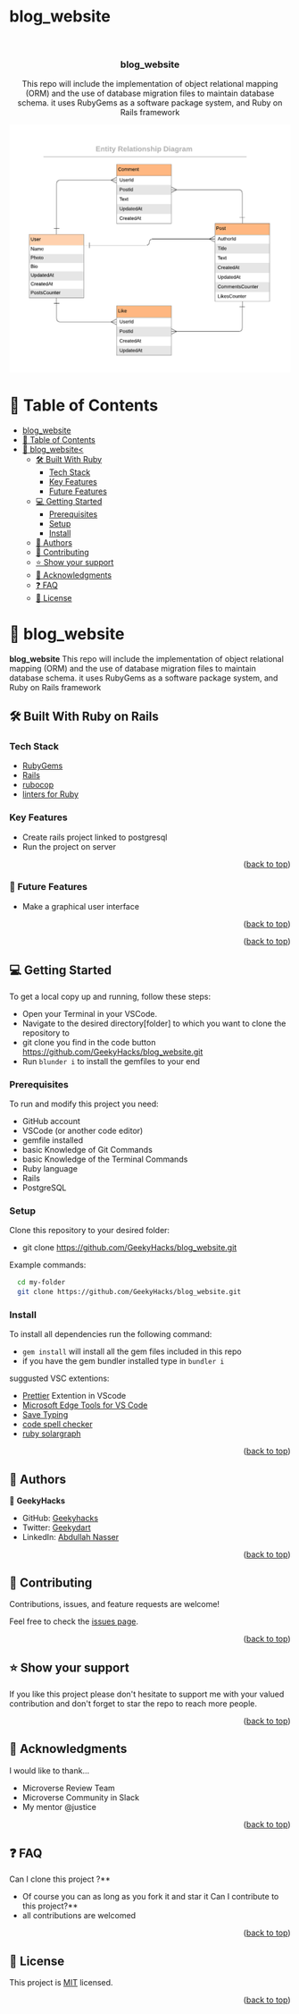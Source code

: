 # blog_website

<a name="readme-top"></a>

<div align="center">
  <br/>

  <h3><b>blog_website</b></h3>
  <p>This repo will include the implementation of object relational mapping (ORM) and the use of database migration files to maintain database schema. it uses RubyGems as a software package system, and Ruby on Rails framework
</p>

<img src='./blog_app_erd_v1_1.png'/>

</div>

# 📗 Table of Contents

- [blog_website](#blog_website)
- [📗 Table of Contents](#-table-of-contents)
- [📖 blog_website< ](#blog_website)
  - [🛠 Built With Ruby](#-built-with-ruby)
    - [Tech Stack ](#tech-stack-)
    - [Key Features ](#key-features-)
    - [Future Features ](#Future-features-)
  - [💻 Getting Started ](#-getting-started-)
    - [Prerequisites](#prerequisites)
    - [Setup](#setup)
    - [Install](#install)
  - [👥 Authors ](#-authors-)
  - [🤝 Contributing ](#-contributing-)
  - [⭐️ Show your support ](#️-show-your-support-)
  - [🙏 Acknowledgments ](#-acknowledgments-)
  - [❓ FAQ ](#-faq-)
  - [📝 License ](#-license-)

# 📖 blog_website <a name="about-project"></a>

**blog_website**
This repo will include the implementation of object relational mapping (ORM) and the use of database migration files to maintain database schema. it uses RubyGems as a software package system, and Ruby on Rails framework

## 🛠 Built With <a name="built-with-ruby">Ruby on Rails</a>

### Tech Stack <a name="tech-stack"></a>

  <ul>
    <li><a href="https://guides.rubygems.org/rubygems-basics/">RubyGems</a></li>
    <li><a href="https://guides.rubyonrails.org/getting_started.html#creating-a-new-rails-project">Rails</a> </li>
    <li><a href="https://docs.rubocop.org/rubocop/installation.html">rubocop</a></li>
    <li><a href="https://github.com/microverseinc/linters-config/tree/master/ruby">linters for Ruby</a></li>
  </ul>

### Key Features <a name="key-features">

</a>

- Create rails project linked to postgresql
- Run the project on server

<p align="right">(<a href="#readme-top">back to top</a>)</p>

### 🔭 Future Features <a name="future-features">

</a>

- Make a graphical user interface

<p align="right">(<a href="#readme-top">back to top</a>)</p>

<p align="right">(<a href="#readme-top">back to top</a>)</p>

## 💻 Getting Started <a name="getting-started"></a>

To get a local copy up and running, follow these steps:

- Open your Terminal in your VSCode.
- Navigate to the desired directory[folder] to which you want to clone the repository to
- git clone you find in the code button https://github.com/GeekyHacks/blog_website.git
- Run `blunder i` to install the gemfiles to your end

### Prerequisites

To run and modify this project you need:

- GitHub account
- VSCode (or another code editor)
- gemfile installed
- basic Knowledge of Git Commands
- basic Knowledge of the Terminal Commands
- Ruby language
- Rails
- PostgreSQL

### Setup

Clone this repository to your desired folder:

- git clone https://github.com/GeekyHacks/blog_website.git

Example commands:

```sh
  cd my-folder
  git clone https://github.com/GeekyHacks/blog_website.git

```

### Install

To install all dependencies run the following command:

- `gem install` will install all the gem files included in this repo
- if you have the gem bundler installed type in `bundler i`

suggusted VSC extentions:

- [Prettier](https://marketplace.visualstudio.com/items?itemName=esbenp.prettier-vscode) Extention in VScode
- [Microsoft Edge Tools for VS Code](https://marketplace.visualstudio.com/items?itemName=ms-edgedevtools.vscode-edge-devtools)
- [Save Typing](https://marketplace.visualstudio.com/items?itemName=akhail.save-typing)
- [code spell checker](https://marketplace.visualstudio.com/items?itemName=streetsidesoftware.code-spell-checker)
- [ruby solargraph](https://marketplace.visualstudio.com/items?itemName=castwide.solargraph)

<p align="right">(<a href="#readme-top">back to top</a>)</p>

## 👥 Authors <a name="authors"></a>

👤 **GeekyHacks**

- GitHub: [Geekyhacks](https://github.com/GeekyHacks)
- Twitter: [Geekydart](https://twitter.com/GeekyDart)
- LinkedIn: [Abdullah Nasser](https://www.linkedin.com/in/abdullah-nasser-711625268/)

<p align="right">(<a href="#readme-top">back to top</a>)</p>

## 🤝 Contributing <a name="contributing"></a>

Contributions, issues, and feature requests are welcome!

Feel free to check the [issues page](https://github.com/GeekyHacks/blog_website/issues).

<p align="right">(<a href="#readme-top">back to top</a>)</p>

## ⭐️ Show your support <a name="support"></a>

If you like this project please don't hesitate to support me with your valued contribution and don't forget to star the repo to reach more
people.

<p align="right">(<a href="#readme-top">back to top</a>)</p>

## 🙏 Acknowledgments <a name="acknowledgements"></a>

I would like to thank...

- Microverse Review Team
- Microverse Community in Slack
- My mentor @justice

<p align="right">(<a href="#readme-top">back to top</a>)</p>

## ❓ FAQ <a name="faq"></a>

Can I clone this project ?\*\*

- Of course you can as long as you fork it and star it
  Can I contribute to this project?\*\*
- all contributions are welcomed

<p align="right">(<a href="#readme-top">back to top</a>)</p>

## 📝 License <a name="license"></a>

This project is [MIT](LICENSE) licensed.

<p align="right">(<a href="#readme-top">back to top</a>)</p>
